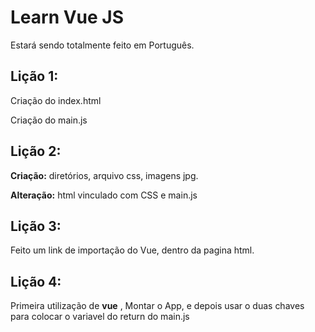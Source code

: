 # Learn Vue JS
Estará sendo totalmente feito em Português.

## Lição 1:
Criação do index.html 

Criação do main.js

## Lição 2:
**Criação:** diretórios, arquivo css, imagens jpg.

**Alteração:**  html vinculado com CSS e main.js 

## Lição 3:

Feito um link de importação do Vue, dentro da pagina html.

## Lição 4:

Primeira utilização de **vue** , Montar o App, e depois usar o duas chaves para colocar o variavel do return do main.js 

